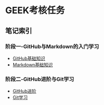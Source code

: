 # GEEK考核任务
## 笔记索引
### 阶段一-GitHub与Markdown的入门学习
* [GitHub基础知识](https://github.com/Lappland333/Tasks/blob/main/%E9%98%B6%E6%AE%B51%E7%AC%94%E8%AE%B0/GitHub.md)<br>
* [Markdown基础知识](https://github.com/Lappland333/Tasks/blob/main/%E9%98%B6%E6%AE%B51%E7%AC%94%E8%AE%B0/Markdown.md)<br>
### 阶段二-GitHub进阶与Git学习
* [GitHub进阶](https://github.com/Lappland333/Tasks/blob/main/%E9%98%B6%E6%AE%B52%E7%AC%94%E8%AE%B0/GitHub%E8%BF%9B%E9%98%B6.md)
* [Git学习](https://github.com/Lappland333/Tasks/blob/main/%E9%98%B6%E6%AE%B52%E7%AC%94%E8%AE%B0/GitHub%E8%BF%9B%E9%98%B6.md)
